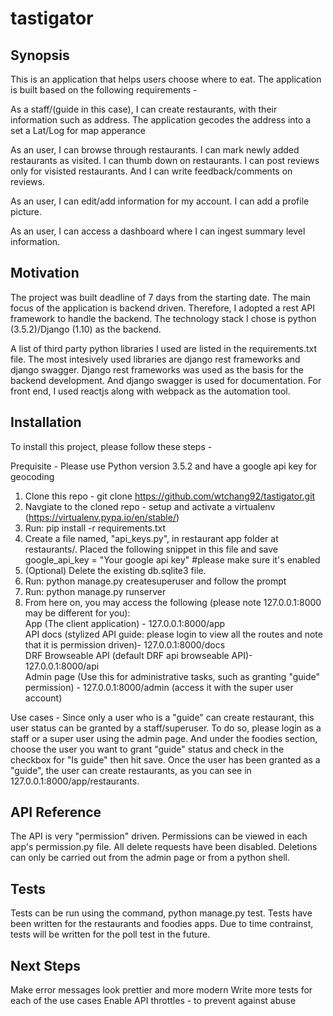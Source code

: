 # tastigator

## Synopsis

This is an application that helps users choose where to eat. The application is built based on the following requirements - 

As a staff/(guide in this case), I can create restaurants, with their information such as address. The application gecodes the address into a set a Lat/Log for map apperance

As an user, I can browse through restaurants. I can mark newly added restaurants as visited. I can thumb down on restaurants. I can post reviews only for visisted restaurants. And I can write feedback/comments on reviews.

As an user, I can edit/add information for my account. I can add a profile picture.

As an user, I can access a dashboard where I can ingest summary level information.

## Motivation

The project was built deadline of 7 days from the starting date. The main focus of the application is backend driven. Therefore, I adopted a rest API framework to handle the backend. The technology stack I chose is python (3.5.2)/Django (1.10) as the backend.

A list of third party python libraries I used are listed in the requirements.txt file. The most intesively used libraries are django rest frameworks and django swagger. Django rest frameworks was used as the basis for the backend development. And django swagger is used for documentation. For front end, I used reactjs along with webpack as the automation tool. 

## Installation

To install this project, please follow these steps - 

Prequisite - Please use Python version 3.5.2 and have a google api key for geocoding

1. Clone this repo - git clone https://github.com/wtchang92/tastigator.git
2. Navgiate to the cloned repo - setup and activate a virtualenv (https://virtualenv.pypa.io/en/stable/)
3. Run: pip install -r requirements.txt
4. Create a file named, "api_keys.py", in restaurant app folder at restaurants/. Placed the following snippet in this file and save
	google_api_key = "Your google api key" #please make sure it's enabled
5. (Optional) Delete the existing db.sqlite3 file.
6. Run: python manage.py createsuperuser and follow the prompt
7. Run: python manage.py runserver
8. From here on, you may access the following (please note 127.0.0.1:8000 may be different for you):<br />
	App (The client application) - 127.0.0.1:8000/app<br />
	API docs (stylized API guide: please login to view all the routes and note that it is permission driven)- 127.0.0.1:8000/docs<br />
	DRF Browseable API (default DRF api browseable API)- 127.0.0.1:8000/api<br />
	Admin page (Use this for administrative tasks, such as granting "guide" permission) - 127.0.0.1:8000/admin (access it with the super user account)<br />

Use cases - 
	Since only a user who is a "guide" can create restaurant, this user status can be granted by a staff/superuser. To do so, please login as a staff or a super user using the admin page. And under the foodies section, choose the user you want to grant "guide" status and check in the checkbox for "Is guide" then hit save. Once the user has been granted as a "guide", the user can create restaurants, as you can see in 127.0.0.1:8000/app/restaurants.

## API Reference

The API is very "permission" driven. Permissions can be viewed in each app's permission.py file. All delete requests have been disabled. Deletions can only be carried out from the admin page or from a python shell. 

## Tests

Tests can be run using the command, python manage.py test. Tests have been written for the restaurants and foodies apps. Due to time contrainst, tests will be written for the poll test in the future.

## Next Steps

Make error messages look prettier and more modern
Write more tests for each of the use cases
Enable API throttles - to prevent against abuse
